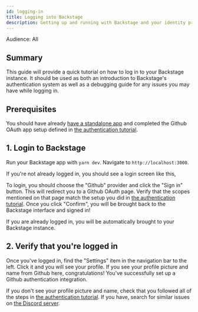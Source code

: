 ```yaml
---
id: logging-in
title: Logging into Backstage
description: Getting up and running with Backstage and your identity provider
---
```


Audience: All

## Summary

This guide will provide a quick tutorial on how to log in to your Backstage instance. It should be used as both an introduction to Backstage's authentication system as well as a debugging guide for any issues you may have while logging in.

## Prerequisites

You should have already [have a standalone app](./index.md) and completed the Github OAuth app setup defined in [the authentication tutorial](./config/authentication.md).

## 1. Login to Backstage

Run your Backstage app with `yarn dev`. Navigate to `http://localhost:3000`.

If you're not already logged in, you should see a login screen like this,

To login, you should choose the "Github" provider and click the "Sign in" button. This will redirect you to a Github OAuth page. Verify that the scopes mentioned on that page match the setup you did in [the authentication tutorial](./config/authentication.md). Once you click "Confirm", you will be brought back to the Backstage interface and signed in!

If you are already logged in, you will be automatically brought to your Backstage instance.

## 2. Verify that you're logged in

Once you've logged in, find the "Settings" item in the navigation bar to the left. Click it and you will see your profile. If you see your profile picture and name from Github here, congratulations! You've successfully set up a Github authentication integration.

<!-- Would like to have more FAQs here for help instead of funneling to Discord -->

If you don't see your profile picture and name, check that you followed all of the steps in [the authentication tutorial](./config/authentication.md). If you have, search for similar issues on [the Discord server](https://discord.gg/backstage-687207715902193673).
